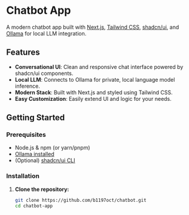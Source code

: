 # Chatbot App

A modern chatbot app built with [Next.js](https://nextjs.org/), [Tailwind CSS](https://tailwindcss.com/), [shadcn/ui](https://ui.shadcn.com/), and [Ollama](https://ollama.com/) for local LLM integration.

## Features

- **Conversational UI**: Clean and responsive chat interface powered by shadcn/ui components.
- **Local LLM**: Connects to Ollama for private, local language model inference.
- **Modern Stack**: Built with Next.js and styled using Tailwind CSS.
- **Easy Customization**: Easily extend UI and logic for your needs.

## Getting Started

### Prerequisites

- Node.js & npm (or yarn/pnpm)
- [Ollama installed](https://ollama.com/download)
- (Optional) [shadcn/ui CLI](https://ui.shadcn.com/docs/installation)

### Installation

1. **Clone the repository:**

   ```bash
   git clone https://github.com/b1197oct/chatbot.git
   cd chatbot-app